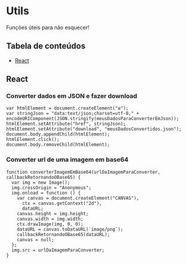 # Utils
Funções úteis para não esquecer!

## Tabela de conteúdos
<!--ts-->
   * [React](#react)
<!--te-->

## React
### Converter dados em JSON e fazer download
```
var htmlElement = document.createElement("a");
var stringJson = "data:text/json;charset=utf-8," + encodeURIComponent(JSON.stringify(meusDadosParaConverterEmJson));
htmlElement.setAttribute("href", stringJson);
htmlElement.setAttribute("download", "meusDadosConvertidos.json");
document.body.appendChild(htmlElement);
htmlElement.click();
document.body.removeChild(htmlElement);
```
### Converter url de uma imagem em base64 
```
function converterImagemEmBase64(urlDaImagemParaConverter, callbackRetornandoOBase65) {
  var img = new Image();
  img.crossOrigin = "Anonymous";
  img.onload = function () {
    var canvas = document.createElement("CANVAS"),
      ctx = canvas.getContext("2d"),
      dataURL;
    canvas.height = img.height;
    canvas.width = img.width;
    ctx.drawImage(img, 0, 0);
    dataURL = canvas.toDataURL(`image/png`);
    callbackRetornandoOBase65(dataURL);
    canvas = null;
  };
  img.src = urlDaImagemParaConverter;
}
```
